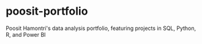 # poosit-portfolio
Poosit Hamontri's data analysis portfolio, featuring projects in SQL, Python, R, and Power BI
